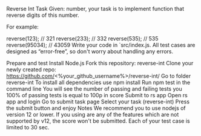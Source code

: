 Reverse Int
Task
Given: number, your task is to implement function that reverse digits of this number.

For example:

reverse(123); // 321
reverse(233); // 332
reverse(535); // 535
reverse(95034); // 43059
Write your code in `src/index.js. All test cases are designed as “error-free”, so don't worry about handling any errors.

Prepare and test
Install Node.js
Fork this repository: reverse-int
Clone your newly created repo: https://github.com/<%your_github_username%>/reverse-int/
Go to folder reverse-int
To install all dependencies use npm install
Run npm test in the command line
You will see the number of passing and failing tests you 100% of passing tests is equal to 100p in score
Submit to rs app
Open rs app and login
Go to submit task page
Select your task (reverse-int)
Press the submit button and enjoy
Notes
We recommend you to use nodejs of version 12 or lower. If you using are any of the features which are not supported by v12, the score won't be submitted.
Each of your test case is limited to 30 sec.
